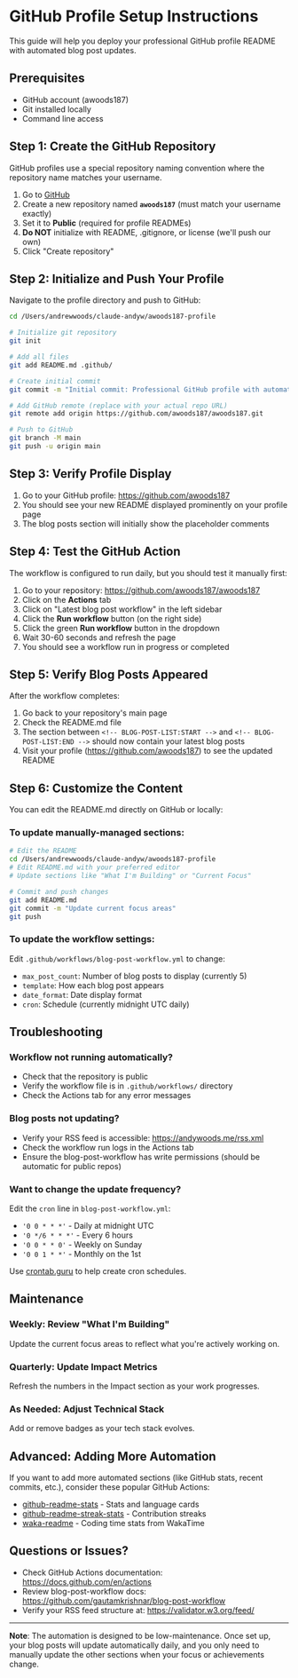 # GitHub Profile Setup Instructions

This guide will help you deploy your professional GitHub profile README with automated blog post updates.

## Prerequisites

- GitHub account (awoods187)
- Git installed locally
- Command line access

## Step 1: Create the GitHub Repository

GitHub profiles use a special repository naming convention where the repository name matches your username.

1. Go to [GitHub](https://github.com/new)
2. Create a new repository named **`awoods187`** (must match your username exactly)
3. Set it to **Public** (required for profile READMEs)
4. **Do NOT** initialize with README, .gitignore, or license (we'll push our own)
5. Click "Create repository"

## Step 2: Initialize and Push Your Profile

Navigate to the profile directory and push to GitHub:

```bash
cd /Users/andrewwoods/claude-andyw/awoods187-profile

# Initialize git repository
git init

# Add all files
git add README.md .github/

# Create initial commit
git commit -m "Initial commit: Professional GitHub profile with automated blog updates"

# Add GitHub remote (replace with your actual repo URL)
git remote add origin https://github.com/awoods187/awoods187.git

# Push to GitHub
git branch -M main
git push -u origin main
```

## Step 3: Verify Profile Display

1. Go to your GitHub profile: https://github.com/awoods187
2. You should see your new README displayed prominently on your profile page
3. The blog posts section will initially show the placeholder comments

## Step 4: Test the GitHub Action

The workflow is configured to run daily, but you should test it manually first:

1. Go to your repository: https://github.com/awoods187/awoods187
2. Click on the **Actions** tab
3. Click on "Latest blog post workflow" in the left sidebar
4. Click the **Run workflow** button (on the right side)
5. Click the green **Run workflow** button in the dropdown
6. Wait 30-60 seconds and refresh the page
7. You should see a workflow run in progress or completed

## Step 5: Verify Blog Posts Appeared

After the workflow completes:

1. Go back to your repository's main page
2. Check the README.md file
3. The section between `<!-- BLOG-POST-LIST:START -->` and `<!-- BLOG-POST-LIST:END -->` should now contain your latest blog posts
4. Visit your profile (https://github.com/awoods187) to see the updated README

## Step 6: Customize the Content

You can edit the README.md directly on GitHub or locally:

### To update manually-managed sections:

```bash
# Edit the README
cd /Users/andrewwoods/claude-andyw/awoods187-profile
# Edit README.md with your preferred editor
# Update sections like "What I'm Building" or "Current Focus"

# Commit and push changes
git add README.md
git commit -m "Update current focus areas"
git push
```

### To update the workflow settings:

Edit `.github/workflows/blog-post-workflow.yml` to change:
- `max_post_count`: Number of blog posts to display (currently 5)
- `template`: How each blog post appears
- `date_format`: Date display format
- `cron`: Schedule (currently midnight UTC daily)

## Troubleshooting

### Workflow not running automatically?

- Check that the repository is public
- Verify the workflow file is in `.github/workflows/` directory
- Check the Actions tab for any error messages

### Blog posts not updating?

- Verify your RSS feed is accessible: https://andywoods.me/rss.xml
- Check the workflow run logs in the Actions tab
- Ensure the blog-post-workflow has write permissions (should be automatic for public repos)

### Want to change the update frequency?

Edit the `cron` line in `blog-post-workflow.yml`:
- `'0 0 * * *'` - Daily at midnight UTC
- `'0 */6 * * *'` - Every 6 hours
- `'0 0 * * 0'` - Weekly on Sunday
- `'0 0 1 * *'` - Monthly on the 1st

Use [crontab.guru](https://crontab.guru/) to help create cron schedules.

## Maintenance

### Weekly: Review "What I'm Building"
Update the current focus areas to reflect what you're actively working on.

### Quarterly: Update Impact Metrics
Refresh the numbers in the Impact section as your work progresses.

### As Needed: Adjust Technical Stack
Add or remove badges as your tech stack evolves.

## Advanced: Adding More Automation

If you want to add more automated sections (like GitHub stats, recent commits, etc.), consider these popular GitHub Actions:

- [github-readme-stats](https://github.com/anuraghazra/github-readme-stats) - Stats and language cards
- [github-readme-streak-stats](https://github.com/DenverCoder1/github-readme-streak-stats) - Contribution streaks
- [waka-readme](https://github.com/athul/waka-readme) - Coding time stats from WakaTime

## Questions or Issues?

- Check GitHub Actions documentation: https://docs.github.com/en/actions
- Review blog-post-workflow docs: https://github.com/gautamkrishnar/blog-post-workflow
- Verify your RSS feed structure at: https://validator.w3.org/feed/

---

**Note**: The automation is designed to be low-maintenance. Once set up, your blog posts will update automatically daily, and you only need to manually update the other sections when your focus or achievements change.
